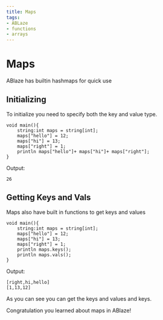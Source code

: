 ```yaml
---
title: Maps
tags: 
- ABLaze
- functions
- arrays
---
```

# Maps
ABlaze has builtin hashmaps for quick use
## Initializing
To initialize you need to specify both the key and value type. 
```
void main(){
	string:int maps = string[int];
	maps["hello"] = 12;
	maps["hi"] = 13;
	maps["right"] = 1;
	println maps["hello"]+ maps["hi"]+ maps["right"];
}
```
Output:
```
26
```

## Getting Keys and Vals
Maps also have built in functions to get keys and values
```
void main(){
	string:int maps = string[int];
	maps["hello"] = 12;
	maps["hi"] = 13;
	maps["right"] = 1;
	println maps.keys();
	println maps.vals();
}
```
Output:
```
[right,hi,hello]
[1,13,12]
```
As you can see you can get the keys and values and keys.

Congratulation you learned about maps in ABlaze!
